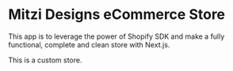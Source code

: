 # Mitzi Designs eCommerce Store

This app is to leverage the power of Shopify SDK and make a fully functional, complete and clean store with Next.js.

This is a custom store.
